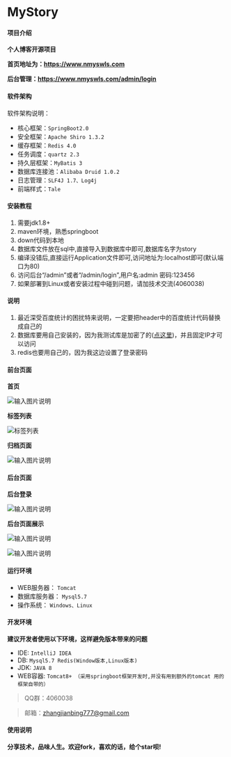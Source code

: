 # MyStory

#### 项目介绍

 **个人博客开源项目** 

 **首页地址为：https://www.nmyswls.com** 

 **后台管理：https://www.nmyswls.com/admin/login** 

#### 软件架构

软件架构说明：
- 核心框架：`SpringBoot2.0`
- 安全框架：`Apache Shiro 1.3.2`
- 缓存框架：`Redis 4.0`
- 任务调度：`quartz 2.3`
- 持久层框架：`MyBatis 3`
- 数据库连接池：`Alibaba Druid 1.0.2`
- 日志管理：`SLF4J 1.7、Log4j`
- 前端样式：`Tale`

#### 安装教程

1. 需要jdk1.8+
2. maven环境，熟悉springboot
3. down代码到本地
4. 数据库文件放在sql中,直接导入到数据库中即可,数据库名字为story
5. 编译没错后,直接运行Application文件即可,访问地址为:localhost即可(默认端口为80)
6. 访问后台“/admin”或者“/admin/login”,用户名:admin 密码:123456
7. 如果部署到Linux或者安装过程中碰到问题，请加技术交流(4060038)

#### 说明
1. 最近深受百度统计的困扰特来说明，一定要把header中的百度统计代码替换成自己的
2. 数据库要用自己安装的，因为我测试库是加密了的([点这里][1])，并且固定IP才可以访问
3. redis也要用自己的，因为我这边设置了登录密码

#### 前台页面
 **首页** 

![输入图片说明](https://images.gitee.com/uploads/images/2018/0930/111904_8609d6e2_1705382.jpeg "menu.saveimg.savepath20180930111841.jpg")

**标签列表**

![标签列表](https://images.gitee.com/uploads/images/2018/0930/113723_413f18c0_1705382.jpeg "menu.saveimg.savepath20180930113705.jpg")

**归档页面**

![输入图片说明](https://images.gitee.com/uploads/images/2018/0930/113805_76139847_1705382.jpeg "menu.saveimg.savepath20180930113742.jpg")

#### 后台页面
**后台登录**

![输入图片说明](https://images.gitee.com/uploads/images/2018/0930/112038_5a91cf9f_1705382.jpeg "menu.saveimg.savepath20180930112013.jpg")

**后台页面展示**

![输入图片说明](https://images.gitee.com/uploads/images/2018/0930/112131_0c900467_1705382.jpeg "menu.saveimg.savepath20180930112106.jpg")

![输入图片说明](https://images.gitee.com/uploads/images/2018/0930/112300_016c60b6_1705382.jpeg "menu.saveimg.savepath20180930112250.jpg")
#### 运行环境
- WEB服务器： `Tomcat`
- 数据库服务器： `Mysql5.7`
- 操作系统： `Windows、Linux`
#### 开发环境
 **建议开发者使用以下环境，这样避免版本带来的问题** 
- IDE: `IntelliJ IDEA`
- DB: `Mysql5.7 Redis(Window版本,Linux版本)`
- JDK: `JAVA 8`
- WEB容器: `Tomcat8+ （采用springboot框架开发时,并没有用到额外的tomcat 用的框架自带的）`

> QQ群：4060038

> 邮箱：zhangjianbing777@gmail.com

#### 使用说明

**分享技术，品味人生。欢迎fork，喜欢的话，给个star呗!**

  [1]: https://www.nmyswls.com/article/32/1
